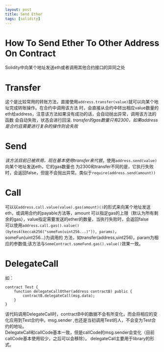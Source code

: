 ```yaml
---
layout: post
title: Send Ether
tags: [solidity]
---
```


# How To Send Ether To Other Address On Contract
Solidity中向某个地址发送eth或者调用其他合约接口的异同之处

# Transfer
这个是比较常用的转账方法，直接使用`address.transfer(value)`就可以向某个地址完成转账操作。在合约中调用该方法
时，会直接从合约中转出相应value数量的eth给address，注意该方法如果没有成功的话，会自动抛出异常，调用该方法的函数
会自动失败，状态会进行回滚. *transfer的gas数量只有2300，如果address是合约且需要进行复杂的操作则会失败*

# Send
*该方法目前已被弃用，现在基本使用transfer来代替*。使用`address.send(value)`向某个地址发送eth，它的gas数量也
为2300和transfer不同的是，它执行失败时，会返回false，但是不会抛出异常。类似于`require(address.send(amount))`

# Call
可以以`address.call.value(value).gas(amount)()`的形式来向某个地址发送eth，或调用合约的payable方法等，amount
可以指定gas的上限（默认为所有剩余的gas），value指定需要发送的ether的数量，当执行失败时，会返回false  
可以使用`address.call.gas().value()(bytes4(keccak256("someFun(uint256...)")), params)`，someFun(uint256...)为调用的
方法，如transfer(address,uint256)，param为相应的参数值;该方法与`SomeContract.someFund.gas().value()`效果一致。

# DelegateCall
如：
```solidity
contract Test {
    function delegateCallOther(address contractB) public {
        contractB.delegateCall(msg.data);
    }
}
```
该代码调用DelegateCall时，contractB中的数据不会有所变化，而会将相应的变化应用到Test合约中。msg.sender
,也还是当初调用Test的人，不会变为Test合约的地址。  
DelegateCall和callCode基本一致，但是callCode的msg.sender会变化（目前callCode基本使用较少，之后可以会移除）。
delegateCall主要用于library的形式。